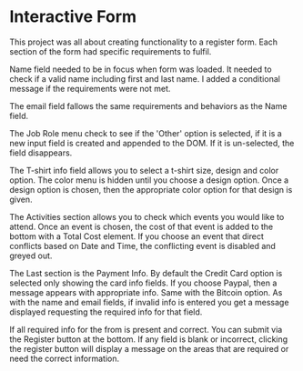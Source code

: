 # Interactive Form
 
This project was all about creating functionality to a register form. Each section of the form had specific requirements to fulfil. 

Name field needed to be in focus when form was loaded. It needed to check if a valid name including first and last name. I added a conditional message if the requirements were not met.

The email field fallows the same requirements and behaviors as the Name field.

The Job Role menu check to see if the 'Other' option is selected, if it is a new input field is created and appended to the DOM. If it is un-selected, the field disappears.

The T-shirt info field allows you to select a t-shirt size, design and color option. The color menu is hidden until you choose a design option. Once a design option is chosen, then the appropriate color option for that design is given. 

The Activities section allows you to check which events you would like to attend. Once an event is chosen, the cost of that event is added to the bottom with a Total Cost element. If you choose an event that direct conflicts based on Date and Time, the conflicting event is disabled and greyed out. 

The Last section is the Payment Info. By default the Credit Card option is selected only showing the card info fields. If you choose Paypal, then a message appears with appropriate info. Same with the Bitcoin option. As with the name and email fields, if invalid info is entered you get a message displayed requesting the required info for that field.

If all required info for the from is present and correct. You can submit via the Register button at the bottom. If any field is blank or incorrect, clicking the register button will display a message on the areas that are required or need the correct information. 